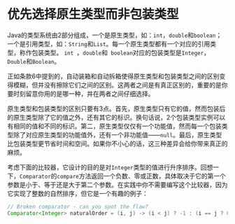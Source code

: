 # 优先选择原生类型而非包装类型

Java的类型系统由2部分组成，一个是原生类型，如：`int`，`double`和`boolean`；一个是引用类型，如：`String`和`List`。每一个原生类型都有一个对应的引用类型，称作包装类型。  `int `，` double `和` boolean`对应的包装类型是`Integer`，`Double`和`Boolean`。

正如条款6中提到的，自动装箱和自动拆箱使得原生类型和包装类型之间的区别变得模糊，但并没有擦除它们之间的区别。这两者之间是有真正区别的，重要的是你要时刻留意你用的是哪一种，并在两者之间仔细选择。

原生类型和包装类型的区别只要有3点。首先，原生类型只有它的值，然而包装后的原生类型除了它的值之外，还有其它的标识。换句话说，2个包装类型实例可以有相同的值和不同的标识。第二，原生类型仅仅有一个功能值，然而每一个包装类型除了对应原生类型的功能值外，还有一个非功能值——`null`。最后，原生类型比包装类型更节省时间和空间。如果你不小心的话，这三种差异会给你带来真正的麻烦。

考虑下面的比较器，它设计的目的是对`Integer`类型的值进行升序排序。回想一下，`Comparator`的`compare`方法返回一个负数、零或正数，具体取决于它的第一个参数是小于、等于还是大于第二个参数。在实践中你不需要编写这个比较器，因为它实现了整数的自然排序，但它是一个有趣的例子：

```java
// Broken comparator - can you spot the flaw?
Comparator<Integer> naturalOrder = (i, j) -> (i < j) ? -1 : (i == j ? 0 : 1);
```



